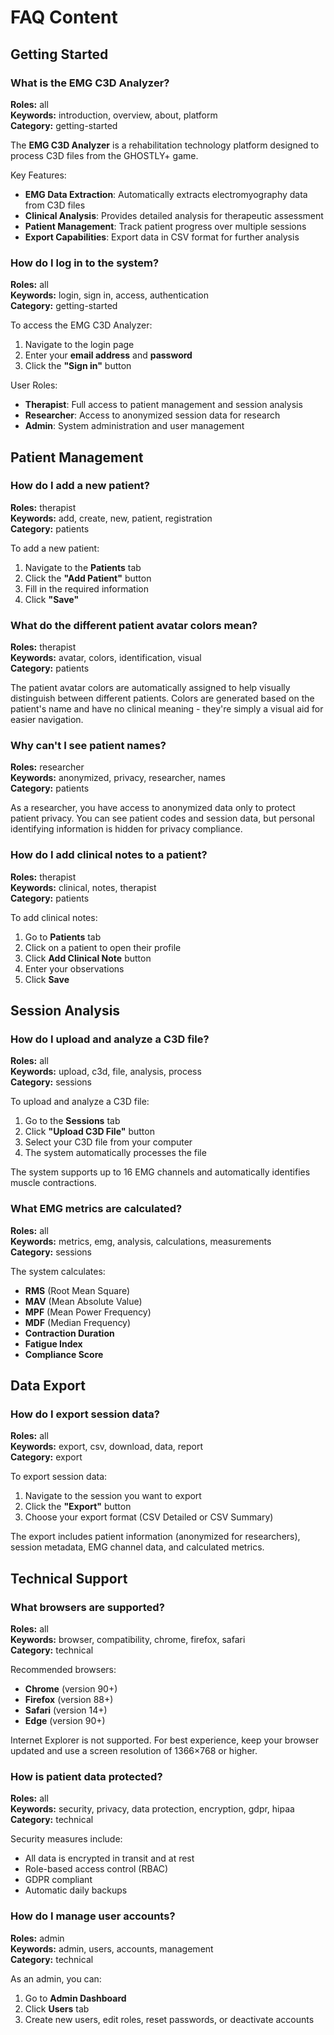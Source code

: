 # FAQ Content

## Getting Started

### What is the EMG C3D Analyzer?
**Roles:** all  
**Keywords:** introduction, overview, about, platform  
**Category:** getting-started  

The **EMG C3D Analyzer** is a rehabilitation technology platform designed to process C3D files from the GHOSTLY+ game.

Key Features:
- **EMG Data Extraction**: Automatically extracts electromyography data from C3D files
- **Clinical Analysis**: Provides detailed analysis for therapeutic assessment
- **Patient Management**: Track patient progress over multiple sessions
- **Export Capabilities**: Export data in CSV format for further analysis

### How do I log in to the system?
**Roles:** all  
**Keywords:** login, sign in, access, authentication  
**Category:** getting-started  

To access the EMG C3D Analyzer:
1. Navigate to the login page
2. Enter your **email address** and **password**
3. Click the **"Sign in"** button

User Roles:
- **Therapist**: Full access to patient management and session analysis
- **Researcher**: Access to anonymized session data for research
- **Admin**: System administration and user management

## Patient Management

### How do I add a new patient?
**Roles:** therapist  
**Keywords:** add, create, new, patient, registration  
**Category:** patients  

To add a new patient:
1. Navigate to the **Patients** tab
2. Click the **"Add Patient"** button
3. Fill in the required information
4. Click **"Save"**

### What do the different patient avatar colors mean?
**Roles:** therapist  
**Keywords:** avatar, colors, identification, visual  
**Category:** patients  

The patient avatar colors are automatically assigned to help visually distinguish between different patients. Colors are generated based on the patient's name and have no clinical meaning - they're simply a visual aid for easier navigation.

### Why can't I see patient names?
**Roles:** researcher  
**Keywords:** anonymized, privacy, researcher, names  
**Category:** patients  

As a researcher, you have access to anonymized data only to protect patient privacy. You can see patient codes and session data, but personal identifying information is hidden for privacy compliance.

### How do I add clinical notes to a patient?
**Roles:** therapist  
**Keywords:** clinical, notes, therapist  
**Category:** patients  

To add clinical notes:
1. Go to **Patients** tab
2. Click on a patient to open their profile
3. Click **Add Clinical Note** button
4. Enter your observations
5. Click **Save**

## Session Analysis

### How do I upload and analyze a C3D file?
**Roles:** all  
**Keywords:** upload, c3d, file, analysis, process  
**Category:** sessions  

To upload and analyze a C3D file:
1. Go to the **Sessions** tab
2. Click **"Upload C3D File"** button
3. Select your C3D file from your computer
4. The system automatically processes the file

The system supports up to 16 EMG channels and automatically identifies muscle contractions.

### What EMG metrics are calculated?
**Roles:** all  
**Keywords:** metrics, emg, analysis, calculations, measurements  
**Category:** sessions  

The system calculates:
- **RMS** (Root Mean Square)
- **MAV** (Mean Absolute Value)  
- **MPF** (Mean Power Frequency)
- **MDF** (Median Frequency)
- **Contraction Duration**
- **Fatigue Index**
- **Compliance Score**

## Data Export

### How do I export session data?
**Roles:** all  
**Keywords:** export, csv, download, data, report  
**Category:** export  

To export session data:
1. Navigate to the session you want to export
2. Click the **"Export"** button
3. Choose your export format (CSV Detailed or CSV Summary)

The export includes patient information (anonymized for researchers), session metadata, EMG channel data, and calculated metrics.

## Technical Support

### What browsers are supported?
**Roles:** all  
**Keywords:** browser, compatibility, chrome, firefox, safari  
**Category:** technical  

Recommended browsers:
- **Chrome** (version 90+)
- **Firefox** (version 88+)
- **Safari** (version 14+)
- **Edge** (version 90+)

Internet Explorer is not supported. For best experience, keep your browser updated and use a screen resolution of 1366×768 or higher.

### How is patient data protected?
**Roles:** all  
**Keywords:** security, privacy, data protection, encryption, gdpr, hipaa  
**Category:** technical  

Security measures include:
- All data is encrypted in transit and at rest
- Role-based access control (RBAC)
- GDPR compliant
- Automatic daily backups

### How do I manage user accounts?
**Roles:** admin  
**Keywords:** admin, users, accounts, management  
**Category:** technical  

As an admin, you can:
1. Go to **Admin Dashboard**
2. Click **Users** tab
3. Create new users, edit roles, reset passwords, or deactivate accounts